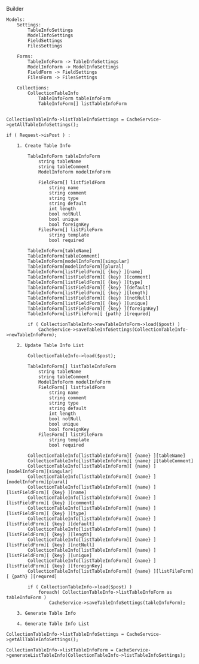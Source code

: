 
Builder

	Models:
		Settings:
			TableInfoSettings
			ModelInfoSettings
			FieldSettings
			FilesSettings

		Forms:
			TableInfoForm -> TableInfoSettings
			ModelInfoForm -> ModelInfoSettings
			FieldForm -> FieldSettings
			FilesForm -> FilesSettings

		Collections:
			CollectionTableInfo
				TableInfoForm tableInfoForm
				TableInfoForm[] listTableInfoForm


	CollectionTableInfo->listTableInfoSettings = CacheService->getAllTableInfoSettings();

  	if ( Request->isPost ) :

        1. Create Table Info

            TableInfoForm tableInfoForm
                string tableName
                string tableComment
                ModelInfoForm modelInfoForm

                FieldForm[] listfieldForm
                    string name
                    string comment
                    string type
                    string default
                    int length
                    bool notNull
                    bool unique
                    bool foreignKey
                FilesForm[] listFileForm
                    string template
                    bool required

            TableInfoForm[tableName]
            TableInfoForm[tableComment]
            TableInfoForm[modelInfoForm][singular]
            TableInfoForm[modelInfoForm][plural]
            TableInfoForm[listFieldForm][ {key} ][name]
            TableInfoForm[listFieldForm][ {key} ][comment]
            TableInfoForm[listFieldForm][ {key} ][type]
            TableInfoForm[listFieldForm][ {key} ][default]
            TableInfoForm[listFieldForm][ {key} ][length]
            TableInfoForm[listFieldForm][ {key} ][notNull]
            TableInfoForm[listFieldForm][ {key} ][unique]
            TableInfoForm[listFieldForm][ {key} ][foreignKey]
            TableInfoForm[listFileForm][ {path} ][requred]

            if ( CollectionTableInfo->newTableInfoForm->load($post) )
                CacheService->saveTableInfoSettings(CollectionTableInfo->newTableInfoForm);

        2. Update Table Info List

            CollectionTableInfo->load($post);

            TableInfoForm[] listTableInfoForm
                string tableName
                string tableComment
                ModelInfoForm modelInfoForm
                FieldForm[] listfieldForm
                    string name
                    string comment
                    string type
                    string default
                    int length
                    bool notNull
                    bool unique
                    bool foreignKey
                FilesForm[] listFileForm
                    string template
                    bool required

            CollectionTableInfo[listTableInfoForm][ {name} ][tableName]
            CollectionTableInfo[listTableInfoForm][ {name} ][tableComment]
            CollectionTableInfo[listTableInfoForm][ {name} ][modelInfoForm][singular]
            CollectionTableInfo[listTableInfoForm][ {name} ][modelInfoForm][plural]
            CollectionTableInfo[listTableInfoForm][ {name} ][listFieldForm][ {key} ][name]
            CollectionTableInfo[listTableInfoForm][ {name} ][listFieldForm][ {key} ][comment]
            CollectionTableInfo[listTableInfoForm][ {name} ][listFieldForm][ {key} ][type]
            CollectionTableInfo[listTableInfoForm][ {name} ][listFieldForm][ {key} ][default]
            CollectionTableInfo[listTableInfoForm][ {name} ][listFieldForm][ {key} ][length]
            CollectionTableInfo[listTableInfoForm][ {name} ][listFieldForm][ {key} ][notNull]
            CollectionTableInfo[listTableInfoForm][ {name} ][listFieldForm][ {key} ][unique]
            CollectionTableInfo[listTableInfoForm][ {name} ][listFieldForm][ {key} ][foreignKey]
            CollectionTableInfo[listTableInfoForm][ {name} ][listFileForm][ {path} ][requred]

            if ( CollectionTableInfo->load($post) )
                foreach( CollectionTableInfo->listTableInfoForm as tableInfoForm )
                    CacheService->saveTableInfoSettings(tableInfoForm);

        3. Generate Table Info

        4. Generate Table Info List

	CollectionTableInfo->listTableInfoSettings = CacheService->getAllTableInfoSettings();

	CollectionTableInfo->listTableInfoForm = CacheService->generateListTableInfo(CollectionTableInfo->listTableInfoSettings);

